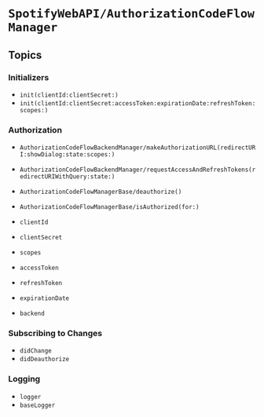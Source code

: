 # ``SpotifyWebAPI/AuthorizationCodeFlowManager``

## Topics

### Initializers

- ``init(clientId:clientSecret:)``
- ``init(clientId:clientSecret:accessToken:expirationDate:refreshToken:scopes:)``

### Authorization

- ``AuthorizationCodeFlowBackendManager/makeAuthorizationURL(redirectURI:showDialog:state:scopes:)``
- ``AuthorizationCodeFlowBackendManager/requestAccessAndRefreshTokens(redirectURIWithQuery:state:)``

- ``AuthorizationCodeFlowManagerBase/deauthorize()``
- ``AuthorizationCodeFlowManagerBase/isAuthorized(for:)``

- ``clientId``
- ``clientSecret``

- ``scopes``
- ``accessToken``
- ``refreshToken``
- ``expirationDate``
- ``backend``

### Subscribing to Changes

- ``didChange``
- ``didDeauthorize``

### Logging

- ``logger``
- ``baseLogger``

